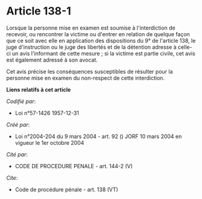 # Article 138-1

Lorsque la personne mise en examen est soumise à l'interdiction de recevoir, ou rencontrer la victime ou d'entrer en relation
de quelque façon que ce soit avec elle en application des dispositions du 9° de l'article 138, le juge d'instruction ou le
juge des libertés et de la détention adresse à celle-ci un avis l'informant de cette mesure ; si la victime est partie
civile, cet avis est également adressé à son avocat. 

Cet avis précise les conséquences susceptibles de résulter pour la personne mise en examen du non-respect de cette
interdiction.

**Liens relatifs à cet article**

_Codifié par_:

  - Loi n°57-1426 1957-12-31

_Créé par_:

  - Loi n°2004-204 du 9 mars 2004 - art. 92 () JORF 10 mars 2004 en vigueur le 1er octobre 2004

_Cité par_:

  - CODE DE PROCEDURE PENALE - art. 144-2 (V)

_Cite_:

  - Code de procédure pénale - art. 138 (VT)
